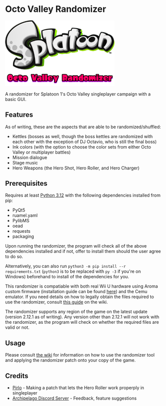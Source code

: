 # Octo Valley Randomizer
<img src="assets/repo_assets/Octo Valley Randomizer logo.png?raw=true" width="70%">

A randomizer for Splatoon 1's Octo Valley singleplayer campaign with a basic GUI.

## Features
As of writing, these are the aspects that are able to be randomized/shuffled:
- Kettles (bosses as well, though the boss kettles are randomized with each other with the exception of DJ Octavio, who is still the final boss)
- Ink colors (with the option to choose the color sets from either Octo Valley or multiplayer battles)
- Mission dialogue
- Stage music
- Hero Weapons (the Hero Shot, Hero Roller, and Hero Charger)

## Prerequisites 

Requires at least [Python 3.12](https://www.python.org/downloads/release/python-3127/) with the following dependencies installed from pip: 

- PyQt5
- ruamel.yaml
- PylibMS 
- oead
- requests
- packaging

Upon running the randomizer, the program will check all of the above dependencies installed and if not, offer to install them should the user agree to do so.

Alternatively, you can also run `python3 -m pip install --r requirements.txt` (`python3` is to be replaced with `py -3` if you're on Windows) beforehand to install of the dependencies for you.

This randomizer is compatiable with both real Wii U hardware using Aroma custom firmware (installation guide can be found [here](https://wiiu.hacks.guide/)) and the Cemu emulator. If you need details on how to legally obtain the files required to use the randomizer, consult [this guide](https://github.com/techmuse8/Octo-Valley-Randomizer/wiki/Dumping-Files-for-the-Randomizer) on the wiki. 

The randomizer supports any region of the game on the latest update (version 2.12.1 as of writing). Any version other than 2.12.1 will not work with the randomizer, as the program will check on whether the required files are valid or not.

## Usage

Please consult [the wiki](https://github.com/techmuse8/Octo-Valley-Randomizer/wiki) for information on how to use the randomizer tool and applying the randomizer patch onto your copy of the game.

## Credits

- [Pirlo](https://twitter.com/0x1CAA9C5C) - Making a patch that lets the Hero Roller work properply in singleplayer
- [Archipelago Discord Server](https://discord.gg/8Z65BR2) - Feedback, feature suggestions

